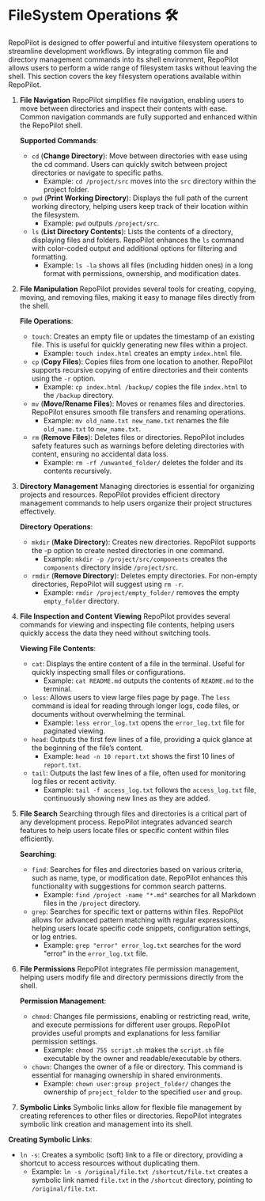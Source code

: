 # FileSystem Operations 🛠️

RepoPilot is designed to offer powerful and intuitive filesystem operations to streamline development workflows. By integrating common file and directory management commands into its shell environment, RepoPilot allows users to perform a wide range 
of filesystem tasks without leaving the shell. This section covers the key filesystem operations available within RepoPilot.

1. **File Navigation**
   RepoPilot simplifies file navigation, enabling users to move between directories and inspect their contents with ease. Common navigation commands are fully supported and enhanced within the RepoPilot shell.

   **Supported Commands**:
   - ``` cd ``` (**Change Directory**): Move between directories with ease using the cd command. Users can quickly switch between project directories or navigate to specific paths.
     - Example: ``` cd /project/src ``` moves into the ``` src ``` directory within the project folder.
   - ``` pwd ``` (**Print Working Directory**): Displays the full path of the current working directory, helping users keep track of their location within the filesystem.
     - Example: ``` pwd ``` outputs ``` /project/src ```.
   - ``` ls ``` (**List Directory Contents**): Lists the contents of a directory, displaying files and folders. RepoPilot enhances the ``` ls ``` command with color-coded output and additional options for filtering and formatting.
     - Example: ``` ls -la ``` shows all files (including hidden ones) in a long format with permissions, ownership, and modification dates.
2. **File Manipulation**
   RepoPilot provides several tools for creating, copying, moving, and removing files, making it easy to manage files directly from the shell.

   **File Operations**:
   - ``` touch ```: Creates an empty file or updates the timestamp of an existing file. This is useful for quickly generating new files within a project.
     - Example: ``` touch index.html ``` creates an empty ``` index.html ``` file.
   - ``` cp ``` (**Copy Files**): Copies files from one location to another. RepoPilot supports recursive copying of entire directories and their contents using the ``` -r ``` option.
     - Example: ``` cp index.html /backup/ ``` copies the file ``` index.html ``` to the ``` /backup ``` directory.
   - ``` mv ``` (**Move/Rename Files**): Moves or renames files and directories. RepoPilot ensures smooth file transfers and renaming operations.
      - Example: ``` mv old_name.txt new_name.txt ``` renames the file ``` old_name.txt ``` to ``` new_name.txt ```.
   - ``` rm ``` (**Remove Files**): Deletes files or directories. RepoPilot includes safety features such as warnings before deleting directories with content, ensuring no accidental data loss.
      - Example: ``` rm -rf /unwanted_folder/ ``` deletes the folder and its contents recursively.
3. **Directory Management**
   Managing directories is essential for organizing projects and resources. RepoPilot provides efficient directory management commands to help users organize their project structures effectively.

   **Directory Operations**:
   - ``` mkdir ``` (**Make Directory**): Creates new directories. RepoPilot supports the -p option to create nested directories in one command.
      - Example: ``` mkdir -p /project/src/components ``` creates the ``` components ``` directory inside ``` /project/src ```.
   - ``` rmdir ``` (**Remove Directory**): Deletes empty directories. For non-empty directories, RepoPilot will suggest using ``` rm -r ```.
      - Example: ``` rmdir /project/empty_folder/ ``` removes the empty ``` empty_folder ``` directory.
4. **File Inspection and Content Viewing**
   RepoPilot provides several commands for viewing and inspecting file contents, helping users quickly access the data they need without switching tools.

   **Viewing File Contents**:
   - ``` cat ```: Displays the entire content of a file in the terminal. Useful for quickly inspecting small files or configurations.
      - Example: ``` cat README.md ``` outputs the contents of ``` README.md ``` to the terminal.
   - ``` less ```: Allows users to view large files page by page. The ``` less ``` command is ideal for reading through longer logs, code files, or documents without overwhelming the terminal.
      - Example: ``` less error_log.txt ``` opens the ``` error_log.txt ``` file for paginated viewing.
   - ``` head ```: Outputs the first few lines of a file, providing a quick glance at the beginning of the file’s content.
      - Example: ``` head -n 10 report.txt ``` shows the first 10 lines of ``` report.txt ```.
   - ``` tail ```: Outputs the last few lines of a file, often used for monitoring log files or recent activity.
      - Example: ``` tail -f access_log.txt ``` follows the ``` access_log.txt ``` file, continuously showing new lines as they are added.
5. **File Search**
   Searching through files and directories is a critical part of any development process. RepoPilot integrates advanced search features to help users locate files or specific content within files efficiently.

   **Searching**:
   - ``` find ```: Searches for files and directories based on various criteria, such as name, type, or modification date. RepoPilot enhances this functionality with suggestions for common search patterns.
      - Example: ``` find /project -name "*.md" ``` searches for all Markdown files in the ``` /project ``` directory.
   - ``` grep ```: Searches for specific text or patterns within files. RepoPilot allows for advanced pattern matching with regular expressions, helping users locate specific code snippets, configuration settings, or log entries.
      - Example: ``` grep "error" error_log.txt ``` searches for the word "error" in the ``` error_log.txt ``` file.
6. **File Permissions**
   RepoPilot integrates file permission management, helping users modify file and directory permissions directly from the shell.

   **Permission Management**:
   - ``` chmod ```: Changes file permissions, enabling or restricting read, write, and execute permissions for different user groups. RepoPilot provides useful prompts and explanations for less familiar permission settings.
      - Example: ``` chmod 755 script.sh ``` makes the ``` script.sh ``` file executable by the owner and readable/executable by others.
   - ``` chown ```: Changes the owner of a file or directory. This command is essential for managing ownership in shared environments.
      - Example: ``` chown user:group project_folder/ ``` changes the ownership of ``` project_folder ``` to the specified ``` user ``` and ``` group ```.
7. **Symbolic Links**
  Symbolic links allow for flexible file management by creating references to other files or directories. RepoPilot integrates symbolic link creation and management into its shell.

  **Creating Symbolic Links**:
  - ``` ln -s ```: Creates a symbolic (soft) link to a file or directory, providing a shortcut to access resources without duplicating them.
     - Example: ``` ln -s /original/file.txt /shortcut/file.txt ``` creates a symbolic link named ``` file.txt ``` in the ``` /shortcut ``` directory, pointing to ``` /original/file.txt ```.
